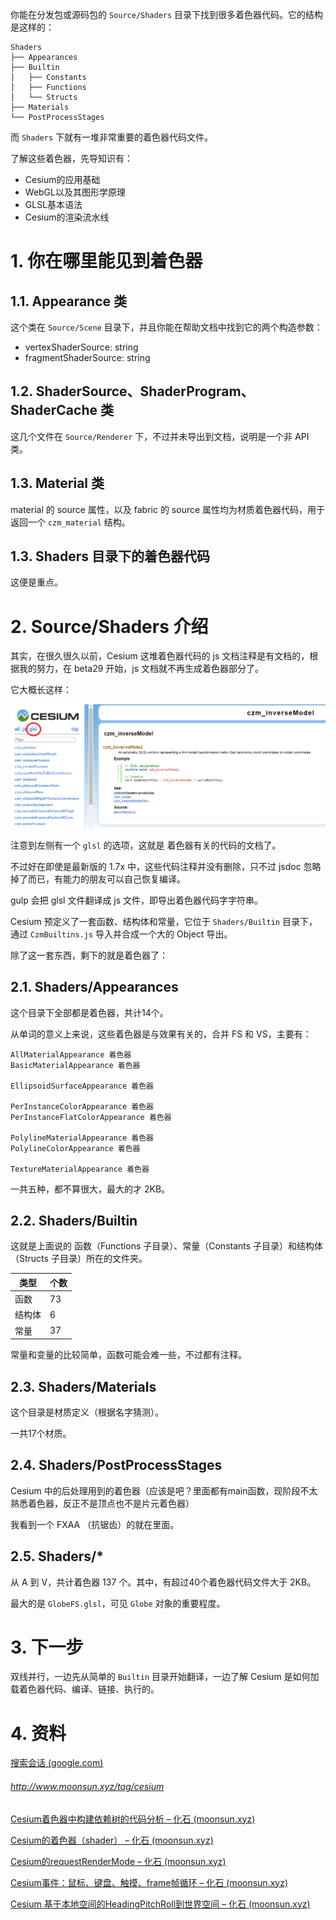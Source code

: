你能在分发包或源码包的 `Source/Shaders` 目录下找到很多着色器代码。它的结构是这样的：

``` 
Shaders
├── Appearances
├── Builtin
│   ├── Constants
│   ├── Functions
│   └── Structs
├── Materials
└── PostProcessStages
```

而 `Shaders` 下就有一堆非常重要的着色器代码文件。

了解这些着色器，先导知识有：

- Cesium的应用基础
- WebGL以及其图形学原理
- GLSL基本语法
- Cesium的渲染流水线

# 1. 你在哪里能见到着色器

## 1.1. Appearance 类

这个类在 `Source/Scene` 目录下，并且你能在帮助文档中找到它的两个构造参数：

- vertexShaderSource: string
- fragmentShaderSource: string

## 1.2. ShaderSource、ShaderProgram、ShaderCache 类

这几个文件在 `Source/Renderer` 下，不过并未导出到文档，说明是一个非 API 类。

## 1.3. Material 类

material 的 source 属性，以及 fabric 的 source 属性均为材质着色器代码，用于返回一个 `czm_material` 结构。

## 1.3. Shaders 目录下的着色器代码

这便是重点。

# 2. Source/Shaders 介绍

其实，在很久很久以前，Cesium 这堆着色器代码的 js 文档注释是有文档的，根据我的努力，在 beta29 开始，js 文档就不再生成着色器部分了。

它大概长这样：

![image-20201110004557029](attachments/image-20201110004557029.png)

注意到左侧有一个 `glsl` 的选项，这就是 着色器有关的代码的文档了。

不过好在即使是最新版的 1.7x 中，这些代码注释并没有删除，只不过 jsdoc 忽略掉了而已，有能力的朋友可以自己恢复编译。

gulp 会把 glsl 文件翻译成 js 文件，即导出着色器代码字字符串。

Cesium 预定义了一套函数、结构体和常量，它位于 `Shaders/Builtin` 目录下，通过 `CzmBuiltins.js` 导入并合成一个大的 Object 导出。

除了这一套东西，剩下的就是着色器了：

## 2.1. Shaders/Appearances

这个目录下全部都是着色器，共计14个。

从单词的意义上来说，这些着色器是与效果有关的，合并 FS 和 VS，主要有：

``` 
AllMaterialAppearance 着色器
BasicMaterialAppearance 着色器

EllipsoidSurfaceAppearance 着色器

PerInstanceColorAppearance 着色器
PerInstanceFlatColorAppearance 着色器

PolylineMaterialAppearance 着色器
PolylineColorAppearance 着色器

TextureMaterialAppearance 着色器
```

一共五种，都不算很大，最大的才 2KB。

## 2.2. Shaders/Builtin

这就是上面说的 函数（Functions 子目录）、常量（Constants 子目录）和结构体（Structs 子目录）所在的文件夹。

| 类型   | 个数 |
| ------ | ---- |
| 函数   | 73   |
| 结构体 | 6    |
| 常量   | 37   |

常量和变量的比较简单，函数可能会难一些，不过都有注释。

## 2.3. Shaders/Materials

这个目录是材质定义（根据名字猜测）。

一共17个材质。

## 2.4. Shaders/PostProcessStages

Cesium 中的后处理用到的着色器（应该是吧？里面都有main函数，现阶段不太熟悉着色器，反正不是顶点也不是片元着色器）

我看到一个 FXAA （抗锯齿）的就在里面。

## 2.5. Shaders/*

从 A 到 V，共计着色器 137 个。其中，有超过40个着色器代码文件大于 2KB。

最大的是 `GlobeFS.glsl`，可见 `Globe` 对象的重要程度。

# 3. 下一步

双线并行，一边先从简单的 `Builtin` 目录开始翻译，一边了解 Cesium 是如何加载着色器代码、编译、链接、执行的。

# 4. 资料

[搜索会话 (google.com)](https://groups.google.com/g/cesium-dev/search?q=shader)

###### http://www.moonsun.xyz/tag/cesium

[Cesium着色器中构建依赖树的代码分析 – 化石 (moonsun.xyz)](http://www.moonsun.xyz/2019/06/25/07/358/cesium着色器中构建依赖树的代码分析/)

[Cesium的着色器（shader） – 化石 (moonsun.xyz)](http://www.moonsun.xyz/2019/06/24/09/331/cesium的着色器（shader）/)



[Cesium的requestRenderMode – 化石 (moonsun.xyz)](http://www.moonsun.xyz/2019/06/24/05/313/cesium的requestrendermode/)

[Cesium事件：鼠标、键盘、触摸、frame帧循环 – 化石 (moonsun.xyz)](http://www.moonsun.xyz/2019/09/25/06/1171/cesium事件：鼠标、键盘、触摸、frame帧循环/)



[Cesium 基于本地空间的HeadingPitchRoll到世界空间 – 化石 (moonsun.xyz)](http://www.moonsun.xyz/2019/05/27/11/83/cesium-基于本地空间的headingpitchroll到世界空间/)

